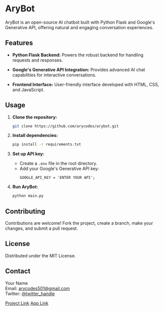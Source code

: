 # AryBot

AryBot is an open-source AI chatbot built with Python Flask and Google's Generative API, offering natural and engaging conversation experiences.

## Features

- **Python Flask Backend:** Powers the robust backend for handling requests and responses.
  
- **Google's Generative API Integration:** Provides advanced AI chat capabilities for interactive conversations.
  
- **Frontend Interface:** User-friendly interface developed with HTML, CSS, and JavaScript.

## Usage

1. **Clone the repository:**
   ```sh
   git clone https://github.com/arycodes/arybot.git
   ```
   
2. **Install dependencies:**
   ```sh
   pip install -r requirements.txt
   ```

3. **Set up API key:**
   - Create a `.env` file in the root directory.
   - Add your Google's Generative API key:
     ```JS
     GOOGLE_API_KEY = 'ENTER YOUR API';
     ```
   
4. **Run AryBot:**
   ```sh
   python main.py
   ```

## Contributing

Contributions are welcome! Fork the project, create a branch, make your changes, and submit a pull request.

## License

Distributed under the MIT License.

## Contact

Your Name  
Email: arycodes501@gmail.com  
Twitter: [@twitter_handle](https://instagram.com/arycodes)

[Project Link](https://github.com/arycodes/arybot)
[App Link](https://arybot.vercel.app)
